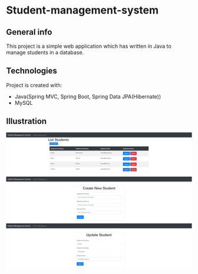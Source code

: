 # Student-management-system

## General info
This project is a simple web application which has written in Java to manage students in a database.

## Technologies
Project is created with:
* Java(Spring MVC, Spring Boot, Spring Data JPA(Hibernate))
* MySQL

## Illustration
![alt text](https://github.com/tsragravorogh/Student-management-system/blob/master/images/Main%20page.PNG)
![alt text](https://github.com/tsragravorogh/Student-management-system/blob/master/images/Create%20new%20student.PNG)
![alt text](https://github.com/tsragravorogh/Student-management-system/blob/master/images/Update%20student%20info.PNG)
